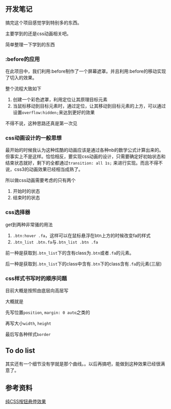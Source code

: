 ## 开发笔记

搞完这个项目感觉学到特别多的东西。

主要学到的还是css动画相关吧。

简单整理一下学到的东西

### :before的应用

在此项目中，我们利用:before制作了一个屏幕遮罩。并且利用:before的移动实现了切入的效果。

整个流程大致如下

1. 创建一个彩色遮罩，利用定位让其原理目标元素
2. 当鼠标移动到目标元素时，通过定位，让其移动到目标元素的上方，可以通过设置`overflow:hidden;`来达到更好的效果

不得不说，这种思路还真是第一次见

### css动画设计的一般思想

最开始的时候我认为这种炫酷的动画应该是通过各种nb的数学公式计算出来的。但事实上不是这样。恰恰相反，要实现css动画的设计，只需要确定好初始状态和结束状态就好，剩下的全都通过`transition: all 1s;`
来进行实现。而且不得不说，css3的动画效果已经相当成熟了。

所以做css动画需要考虑的只有两个

1. 开始时的状态
2. 结束时的状态

### css选择器

get到两种非常骚的用法

1. `.btn:hover .fa`，这样可以在鼠标悬浮在btn上方的时候改变fa的样式
2. `.btn_list .btn.fa`与`.btn_list .btn .fa`

前一种是获取到`.btn_list`下的含有class为`.btn`或者`.fa`的元素。

后一种是获取到`.btn_list`下的class中含有`.btn`下的class含有`.fa`的元素(三层)

### css样式书写时的顺序问题

目前大概是按照由底层向高层写

大概就是

先写位置`position`, `margin: 0 auto`之类的

再写大小`width`, `height`

最后写各种样式`border`

## To do list

其实还有一个细节没有学就是那个曲线。。以后再搞吧，能做到这种效果已经很满意了。

## 参考资料

[纯CSS按钮悬停效果](https://www.jq22.com/jquery-info22591)